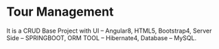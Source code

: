 #  	Tour Management
It is a CRUD Base Project with UI – Angular8, HTML5, Bootstrap4, Server
Side – SPRINGBOOT, ORM TOOL – Hibernate4, Database – MySQL.

